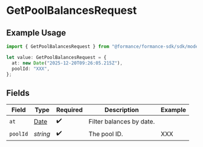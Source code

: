 # GetPoolBalancesRequest

## Example Usage

```typescript
import { GetPoolBalancesRequest } from "@formance/formance-sdk/sdk/models/operations";

let value: GetPoolBalancesRequest = {
  at: new Date("2025-12-20T09:26:05.215Z"),
  poolId: "XXX",
};
```

## Fields

| Field                                                                                         | Type                                                                                          | Required                                                                                      | Description                                                                                   | Example                                                                                       |
| --------------------------------------------------------------------------------------------- | --------------------------------------------------------------------------------------------- | --------------------------------------------------------------------------------------------- | --------------------------------------------------------------------------------------------- | --------------------------------------------------------------------------------------------- |
| `at`                                                                                          | [Date](https://developer.mozilla.org/en-US/docs/Web/JavaScript/Reference/Global_Objects/Date) | :heavy_check_mark:                                                                            | Filter balances by date.<br/>                                                                 |                                                                                               |
| `poolId`                                                                                      | *string*                                                                                      | :heavy_check_mark:                                                                            | The pool ID.                                                                                  | XXX                                                                                           |